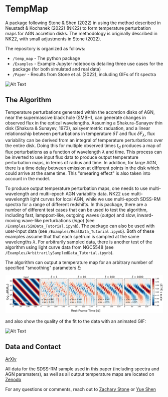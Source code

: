 # TempMap

A package following Stone & Shen (2022) in using the method described in Neustadt & Kochanek (2022) (NK22) to form temperature perturbation maps for AGN accretion disks. The methodology is originally described in NK22, with small adjustments in Stone (2022). 

The repository is organized as follows:
* `/temp_map` - The python package
* `/Examples` - Example Jupyter notebooks detailing three use cases for the package (for both simulated and real data)
* `/Paper` - Results from Stone et al. (2022), including GIFs of fit spectra

![Alt Text](./Paper/Disk_GIFs/Fig2_Disk_ingo.gif)

## The Algorithm
Temperature perturbations generated within the accretion disks of AGN, near the supermassive black hole (SMBH), can generate changes in observed flux in the optical wavelengths. Assuming a Shakura-Sunayev thin disk (Shakura & Sunayev, 1973), axisyemmetric raduation, and a linear relationsship between perturbations in temperature $\delta T$ and flux $\delta F_\lambda$, flux variability can be derived from an integral of temperature perturbations over the entire disk. Doing this for multiple observed times $t_d$ produces a map of flux perturbations as a function of wavelength $\lambda$ and time. This process can be inverted to use input flux data to produce output temperature perturbation maps, in terms of radius and time. In addition, for large AGN, there is a time delay between emission at different points in the disk which could arrive at the same time. This "smearing effect" is also taken into account in the model.

To produce output temperature perturbation maps, one needs to use multi-wavelength and multi-epoch AGN variability data. NK22 use multi-wavelength light curves for local AGN, while we use multi-epoch SDSS-RM spectra for a range of different redshifts. In this package, there are a number of different test cases that can be used to test the algorithm, including fast, lamppost-like, outgoing waves (_outgo_) and slow, inward-moving wave-like perturbations (_ingo_) (see `/Examples/SimData_Tutorial.ipynb`). The package can also be used with user-input data (see `/Examples/RealData_Tutorial.ipynb`). Both of these examples assume that that each spetrum is sampled at the same wavelengths $\lambda$. For arbitrarily sampled data, there is another test of the algorithm using light curve data from NGC5548 (see  `/Examples/ArbitrarilySampledData_Tutorial.ipynb`).

The algorithm can output a temperature map for an arbitrary number of specified "smoothing" parameters $\xi$:

![](./Examples/ExampleTempMap.png)

and also show the quality of the fit to the data with an animated GIF:

![Alt Text](./Paper/Fig2_Spectra_GIFs/ingo.gif)

## Data and Contact
[ArXiv]()

All data for the SDSS-RM sample used in this paper (including spectra and AGN paramaters), as well as all output temperature maps are located on [Zenodo](https://zenodo.org/record/7195997)


For any questions or comments, reach out to [Zachary Stone](mailto:stone28@illinois.edu) or [Yue Shen](mailto:shenyue@illinois.edu)
